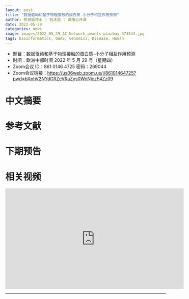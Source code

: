 ```yaml
---
layout: post
title: "数据驱动和基于物理接触的蛋白质-小分子相互作用预测"
author: 郑良振博士 | 钰沐菡 | 直播公开课
date: 2022-05-29
categories: news
image: images/2022_05_29_AI_Network_pexels-pixabay-373543.jpg
tags: bioinformatics, GWAS, Genomics, Disease, Human
---
```


- 题目：数据驱动和基于物理接触的蛋白质-小分子相互作用预测
- 时间：欧洲中部时间 2022 年 5 月 29 号（星期四）
- Zoom会议 ID：861 0146 4725 密码：269044 
- Zoom会议链接：https://us06web.zoom.us/j/86101464725?pwd=bXphV2NYdGRZeVRaZys0WnNjczF4Zz09

# 中文摘要

# 参考文献

# 下期预告

# 相关视频

<p align="center">
<iframe width="560" height="315" src="https://www.youtube.com/embed/-LZorVNj50Q" title="YouTube video player" frameborder="0" allow="accelerometer; autoplay; clipboard-write; encrypted-media; gyroscope; picture-in-picture" allowfullscreen></iframe>
</p>



----

